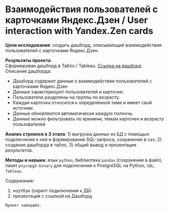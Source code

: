 # Взаимодействия пользователей с карточками Яндекс.Дзен / User interaction with Yandex.Zen cards
   
**Цели исследования**: создать дашборд, описывающий взаимодействия пользователей с карточками Яндекс.Дзен.   
     
**Результаты проекта**:   
Сформирован дашборд в Табло / Tableau. [Ссылка на дашборд](https://public.tableau.com/views/Visits_dash/Dashboard1?:language=en-US&:display_count=n&:origin=viz_share_link)  
Описание дашборда:
- Дашборд содержит данные о взаимодействии пользователей с карточками Яндекс.Дзен  
- Данные характеризуют пользователей и карточки.  
- Пользователи разделены на группы по возрасту.  
- Каждая карточка относится к определённой теме и имеет свой источник.  
- Данные обновляются автоматически каждую полночь.  
- Данные можно фильтровать по времени, темам карточек и возрасту пользователей  

**Анализ строился в 3 этапа**: 1) выгрузка данных из БД с помощью подключения к ней и формирования SQL-запроса, сохранение в csv, 2) создание дашборда в табло, 3) общий вывод и презентация результатов.     
 
**Методы и навыки**: язык `python`, библиотека `pandas` (сохранение в файл), пакет `psycopg2-binary` для подключения к PostgreSQL на Python, `SQL`, `Tableau`.

Содержание:  
1) ноутбук (скрипт подключения к ДБ)  
2) презентация с ссылкой на Дашборд 

`Проект завершён.`
